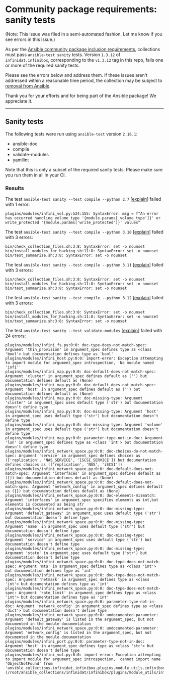 # Community package requirements: sanity tests

(Note: This issue was filed in a semi-automated fashion. Let me know if you see errors in this issue.)

As per the [Ansible community package inclusion requirements][ci-testing], collections must pass `ansible-test sanity` tests. Version `1.3.12` of `infinidat.infinibox`, corresponding to the `v1.3.12` tag in this repo, fails one or more of the required sanity tests.


Please see the errors below and address them. If these issues aren't addressed within a reasonable time period, the collection may be subject to [removal from Ansible][removal].

Thank you for your efforts and for being part of the Ansible package! We appreciate it.

---

## Sanity tests

The following tests were run using `ansible-test` version `2.16.1`:

- ansible-doc
- compile
- validate-modules
- yamllint

Note that this is only a subset of the required sanity tests. Please make sure you run them in all in your CI.

### Results

The test `ansible-test sanity --test compile --python 2.7` [[explain](https://docs.ansible.com/ansible-core/2.16/dev_guide/testing/sanity/compile.html)] failed with 1 error:

``` text
plugins/modules/infini_vol.py:524:155: SyntaxError: msg = f"An error has occurred handling volume_type '{module.params['volume_type']}' or write_protected '{module.params['write_protected']}' values"
```

The test `ansible-test sanity --test compile --python 3.10` [[explain](https://docs.ansible.com/ansible-core/2.16/dev_guide/testing/sanity/compile.html)] failed with 3 errors:

``` text
bin/check_collection_files.sh:3:8: SyntaxError: set -o nounset
bin/install_modules_for_hacking.sh:11:8: SyntaxError: set -o nounset
bin/test_summarize.sh:3:8: SyntaxError: set -o nounset
```

The test `ansible-test sanity --test compile --python 3.11` [[explain](https://docs.ansible.com/ansible-core/2.16/dev_guide/testing/sanity/compile.html)] failed with 3 errors:

``` text
bin/check_collection_files.sh:3:8: SyntaxError: set -o nounset
bin/install_modules_for_hacking.sh:11:8: SyntaxError: set -o nounset
bin/test_summarize.sh:3:8: SyntaxError: set -o nounset
```

The test `ansible-test sanity --test compile --python 3.12` [[explain](https://docs.ansible.com/ansible-core/2.16/dev_guide/testing/sanity/compile.html)] failed with 3 errors:

``` text
bin/check_collection_files.sh:3:8: SyntaxError: set -o nounset
bin/install_modules_for_hacking.sh:11:8: SyntaxError: set -o nounset
bin/test_summarize.sh:3:8: SyntaxError: set -o nounset
```

The test `ansible-test sanity --test validate-modules` [[explain](https://docs.ansible.com/ansible-core/2.16/dev_guide/testing/sanity/validate-modules.html)] failed with 24 errors:

``` text
plugins/modules/infini_fs.py:0:0: doc-type-does-not-match-spec: Argument 'thin_provision' in argument_spec defines type as <class 'bool'> but documentation defines type as 'bool'
plugins/modules/infini_host.py:0:0: import-error: Exception attempting to import module for argument_spec introspection, 'No module named 'infi''
plugins/modules/infini_map.py:0:0: doc-default-does-not-match-spec: Argument 'cluster' in argument_spec defines default as ('') but documentation defines default as (None)
plugins/modules/infini_map.py:0:0: doc-default-does-not-match-spec: Argument 'host' in argument_spec defines default as ('') but documentation defines default as (None)
plugins/modules/infini_map.py:0:0: doc-missing-type: Argument 'cluster' in argument_spec uses default type ('str') but documentation doesn't define type
plugins/modules/infini_map.py:0:0: doc-missing-type: Argument 'host' in argument_spec uses default type ('str') but documentation doesn't define type
plugins/modules/infini_map.py:0:0: doc-missing-type: Argument 'volume' in argument_spec uses default type ('str') but documentation doesn't define type
plugins/modules/infini_map.py:0:0: parameter-type-not-in-doc: Argument 'lun' in argument_spec defines type as <class 'int'> but documentation doesn't define type
plugins/modules/infini_network_space.py:0:0: doc-choices-do-not-match-spec: Argument 'service' in argument_spec defines choices as (['replication', 'NAS_SERVICE', 'ISCSI_SERVICE']) but documentation defines choices as (['replication', 'NAS', 'iSCSI'])
plugins/modules/infini_network_space.py:0:0: doc-default-does-not-match-spec: Argument 'interfaces' in argument_spec defines default as ([]) but documentation defines default as (None)
plugins/modules/infini_network_space.py:0:0: doc-default-does-not-match-spec: Argument 'network_config' in argument_spec defines default as ({}) but documentation defines default as (None)
plugins/modules/infini_network_space.py:0:0: doc-elements-mismatch: Argument 'interfaces' in argument_spec specifies elements as int,but elements is documented as being str
plugins/modules/infini_network_space.py:0:0: doc-missing-type: Argument 'default_gateway' in argument_spec uses default type ('str') but documentation doesn't define type
plugins/modules/infini_network_space.py:0:0: doc-missing-type: Argument 'name' in argument_spec uses default type ('str') but documentation doesn't define type
plugins/modules/infini_network_space.py:0:0: doc-missing-type: Argument 'service' in argument_spec uses default type ('str') but documentation doesn't define type
plugins/modules/infini_network_space.py:0:0: doc-missing-type: Argument 'state' in argument_spec uses default type ('str') but documentation doesn't define type
plugins/modules/infini_network_space.py:0:0: doc-type-does-not-match-spec: Argument 'mtu' in argument_spec defines type as <class 'int'> but documentation defines type as 'int'
plugins/modules/infini_network_space.py:0:0: doc-type-does-not-match-spec: Argument 'netmask' in argument_spec defines type as <class 'int'> but documentation defines type as 'int'
plugins/modules/infini_network_space.py:0:0: doc-type-does-not-match-spec: Argument 'rate_limit' in argument_spec defines type as <class 'int'> but documentation defines type as 'int'
plugins/modules/infini_network_space.py:0:0: parameter-type-not-in-doc: Argument 'network_config' in argument_spec defines type as <class 'dict'> but documentation doesn't define type
plugins/modules/infini_network_space.py:0:0: undocumented-parameter: Argument 'default_gateway' is listed in the argument_spec, but not documented in the module documentation
plugins/modules/infini_network_space.py:0:0: undocumented-parameter: Argument 'network_config' is listed in the argument_spec, but not documented in the module documentation
plugins/modules/infini_port.py:0:0: parameter-type-not-in-doc: Argument 'host' in argument_spec defines type as <class 'str'> but documentation doesn't define type
plugins/modules/infini_vol.py:0:0: import-error: Exception attempting to import module for argument_spec introspection, 'cannot import name 'ObjectNotFound' from 'ansible_collections.infinidat.infinibox.plugins.module_utils.infinibox' (/root/ansible_collections/infinidat/infinibox/plugins/module_utils/infinibox.py)'
```




[ci-testing]: https://docs.ansible.com/ansible/latest/community/collection_contributors/collection_requirements.html#ci-testing
[repo-mgmt]: https://docs.ansible.com/ansible/latest/community/collection_contributors/collection_requirements.html#repository-management
[removal]: https://github.com/ansible-collections/overview/blob/main/removal_from_ansible.rst
